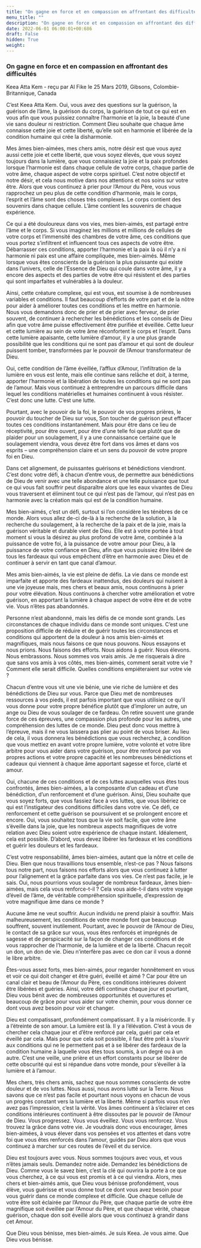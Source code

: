 ```yaml
---
title: "On gagne en force et en compassion en affrontant des difficultés"
menu_title: ""
description: "On gagne en force et en compassion en affrontant des difficultés"
date: 2022-06-01 06:00:01+00:686
draft: False
hidden: True
weight:
---
```

### On gagne en force et en compassion en affrontant des difficultés

Keea Atta Kem - reçu par Al Fike le 25 Mars 2019, Gibsons, Colombie-Britannique, Canada

C’est Keea Atta Kem. Oui, vous avez des questions sur la guérison, la guérison de l’âme, la guérison du corps, la guérison de tout ce qui est en vous afin que vous puissiez connaître l’harmonie et la joie, la beauté d’une vie sans douleur ni restriction. Comment Dieu souhaite que chaque âme connaisse cette joie et cette liberté, qu’elle soit en harmonie et libérée de la condition humaine qui crée la disharmonie.

Mes âmes bien-aimées, mes chers amis, notre désir est que vous ayez aussi cette joie et cette liberté, que vous soyez élevés, que vous soyez toujours dans la lumière, que vous connaissiez la joie et la paix profondes lorsque l’harmonie est dans chaque cellule de votre corps, chaque partie de votre âme, chaque aspect de votre corps spirituel. C’est notre objectif et notre désir, et cela nous motive dans nos attentions et nos soins sur votre être. Alors que vous continuez à prier pour l’Amour du Père, vous vous rapprochez un peu plus de cette condition d’harmonie, mais le corps, l’esprit et l’âme sont des choses très complexes. Le corps contient des souvenirs dans chaque cellule. L’âme contient les souvenirs de chaque expérience.

Ce qui a été douloureux dans vos vies, mes bien-aimés, est partagé entre l’âme et le corps. Si vous imaginez les millions et millions de cellules de votre corps et l’immensité des chambres de votre âme, ces conditions que vous portez s’infiltrent et influencent tous ces aspects de votre être. Débarrasser ces conditions, apporter l’harmonie et la paix là où il n’y a ni harmonie ni paix est une affaire compliquée, mes bien-aimés. Même lorsque vous êtes conscients de la guérison la plus puissante qui existe dans l’univers, celle de l’Essence de Dieu qui coule dans votre âme, il y a encore des aspects et des parties de votre être qui résistent et des parties qui sont imparfaites et vulnérables à la douleur.

Ainsi, cette créature complexe, qui est vous, est soumise à de nombreuses variables et conditions. Il faut beaucoup d’efforts de votre part et de la nôtre pour aider à améliorer toutes ces conditions et les mettre en harmonie. Nous vous demandons donc de prier et de prier avec ferveur, de prier souvent, de continuer à rechercher les bénédictions et les conseils de Dieu afin que votre âme puisse effectivement être purifiée et éveillée. Cette lueur et cette lumière au sein de votre âme réconfortent le corps et l’esprit. Dans cette lumière apaisante, cette lumière d’amour, il y a une plus grande possibilité que les conditions qui ne sont pas d’amour et qui sont de douleur puissent tomber, transformées par le pouvoir de l’Amour transformateur de Dieu.

Oui, cette condition de l’âme éveillée, l’afflux d’Amour, l’infiltration de la lumière en vous est lente, mais elle continue sans relâche et doit, à terme, apporter l’harmonie et la libération de toutes les conditions qui ne sont pas de l’amour. Mais vous continuez à entreprendre un parcours difficile dans lequel les conditions matérielles et humaines continuent à vous résister. C’est donc une lutte. C’est une lutte.

Pourtant, avec le pouvoir de la foi, le pouvoir de vos propres prières, le pouvoir du toucher de Dieu sur vous, Son toucher de guérison peut effacer toutes ces conditions instantanément. Mais pour être dans ce lieu de réceptivité, pour être ouvert, pour être d’une telle foi que plutôt que de plaider pour un soulagement, il y a une connaissance certaine que le soulagement viendra, vous devez être fort dans vos âmes et dans vos esprits – une compréhension claire et un sens du pouvoir de votre propre foi en Dieu.

Dans cet alignement, de puissantes guérisons et bénédictions viendront. C’est donc votre défi, à chacun d’entre vous, de permettre aux bénédictions de Dieu de venir avec une telle abondance et une telle puissance que tout ce qui vous fait souffrir peut disparaître alors que les eaux vivantes de Dieu vous traversent et éliminent tout ce qui n’est pas de l’amour, qui n’est pas en harmonie avec la création mais qui est de la condition humaine.

Mes bien-aimés, c’est un défi, surtout si l’on considère les ténèbres de ce monde. Alors vous allez de-ci de-là à la recherche de la solution, à la recherche du soulagement, à la recherche de la paix et de la joie, mais la guérison véritable et durable vient de Dieu. Elle est à votre portée à tout moment si vous la désirez au plus profond de votre âme, combinée à la puissance de votre foi, à la puissance de votre amour pour Dieu, à la puissance de votre confiance en Dieu, afin que vous puissiez être libéré de tous les fardeaux qui vous empêchent d’être en harmonie avec Dieu et de continuer à servir en tant que canal d’amour.

Mes amis bien-aimés, la vie est pleine de défis. La vie dans ce monde est imparfaite et apporte des fardeaux inattendus, des douleurs qui nuisent à une vie joyeuse mais, mes chers et beaux amis, nous continuons à prier pour votre élévation. Nous continuons à chercher votre amélioration et votre guérison, en apportant la lumière à chaque aspect de votre être et de votre vie. Vous n’êtes pas abandonnés.

Personne n’est abandonné, mais les défis de ce monde sont grands. Les circonstances de chaque individu dans ce monde sont uniques. C’est une proposition difficile de réduire et de guérir toutes les circonstances et conditions qui apportent de la douleur à nos amis bien-aimés et magnifiques, mais nous faisons ce que nous pouvons. Nous essayons et nous prions. Nous faisons des efforts. Nous aidons à guérir. Nous élevons. Nous embrassons. Nous sommes vos vrais amis. Je me risquerais à dire que sans vos amis à vos côtés, mes bien-aimés, comment serait votre vie ? Comment elle serait difficile. Quelles conditions empiéteraient sur votre vie ?

Chacun d’entre vous vit une vie bénie, une vie riche de lumière et des bénédictions de Dieu sur vous. Parce que Dieu met de nombreuses ressources à vos pieds, il est parfois important que vous utilisiez ce qu’il vous donne pour votre propre bénéfice plutôt que d’implorer un autre, un ange ou Dieu de vous soulager de ce fardeau. On retire souvent une grande force de ces épreuves, une compassion plus profonde pour les autres, une compréhension des luttes de ce monde. Dieu peut donc vous mettre à l’épreuve, mais il ne vous laissera pas plier au point de vous briser. Au lieu de cela, il vous donnera les bénédictions que vous recherchez, à condition que vous mettiez en avant votre propre lumière, votre volonté et votre libre arbitre pour vous aider dans votre guérison, pour être renforcé par vos propres actions et votre propre capacité et les nombreuses bénédictions et cadeaux qui viennent à chaque âme apportant sagesse et force, clarté et amour.

Oui, chacune de ces conditions et de ces luttes auxquelles vous êtes tous confrontés, âmes bien-aimées, a la composante d’un cadeau et d’une bénédiction, d’un renforcement et d’une guérison. Ainsi, Dieu souhaite que vous soyez forts, que vous fassiez face à vos luttes, que vous libériez ce qui est l’instigateur des conditions difficiles dans votre vie. Ce défi, ce renforcement et cette guérison se poursuivent et se prolongent encore et encore. Oui, vous souhaitez tous que la vie soit facile, que votre âme s’éveille dans la joie, que les nombreux aspects magnifiques de votre relation avec Dieu soient votre expérience de chaque instant. Idéalement, cela est possible. D’abord, vous devez libérer les fardeaux et les conditions et guérir les douleurs et les fardeaux.

C’est votre responsabilité, âmes bien-aimées, autant que la nôtre et celle de Dieu. Bien que nous travaillions tous ensemble, n’est-ce pas ? Nous faisons tous notre part, nous faisons nos efforts alors que vous continuez à lutter pour l’alignement et la grâce parfaite dans vos vies. Ce n’est pas facile, je le sais. Oui, nous pourrions vous soulager de nombreux fardeaux, âmes bien-aimées, mais cela vous renforce-t-il ? Cela vous aide-t-il dans votre voyage d’éveil de l’âme, de véritable compréhension spirituelle, d’expression de votre magnifique âme dans ce monde ?

Aucune âme ne veut souffrir. Aucun individu ne prend plaisir à souffrir. Mais malheureusement, les conditions de votre monde font que beaucoup souffrent, souvent inutilement. Pourtant, avec le pouvoir de l’Amour de Dieu, le contact de sa grâce sur vous, vous êtes renforcés et imprégnés de sagesse et de perspicacité sur la façon de changer ces conditions et de vous rapprocher de l’harmonie, de la lumière et de la liberté. Chacun reçoit un don, un don de vie. Dieu n’interfère pas avec ce don car il vous a donné le libre arbitre.

Êtes-vous assez forts, mes bien-aimés, pour regarder honnêtement en vous et voir ce qui doit changer et être guéri, éveillé et aimé ? Car pour être un canal clair et beau de l’Amour du Père, ces conditions intérieures doivent être libérées et guéries. Ainsi, votre défi continue chaque jour et pourtant, Dieu vous bénit avec de nombreuses opportunités et ouvertures et beaucoup de grâce pour vous aider sur votre chemin, pour vous donner ce dont vous avez besoin pour voir et changer.

Dieu est compatissant, profondément compatissant. Il y a la miséricorde. Il y a l’étreinte de son amour. La lumière est là. Il y a l’élévation. C’est à vous de chercher cela chaque jour et d’être renforcé par cela, guéri par cela et éveillé par cela. Mais pour que cela soit possible, il faut être prêt à s’ouvrir aux conditions qui ne le permettent pas et à se libérer des fardeaux de la condition humaine à laquelle vous êtes tous soumis, à un degré ou à un autre. C’est une veille, une prière et un effort constants pour se libérer de cette obscurité qui est si répandue dans votre monde, pour s’éveiller à la lumière et à l’amour.

Mes chers, très chers amis, sachez que nous sommes conscients de votre douleur et de vos luttes. Nous aussi, nous avons lutté sur la Terre. Nous savons que ce n’est pas facile et pourtant nous voyons en chacun de vous un progrès constant vers la lumière et la liberté. Même si parfois vous n’en avez pas l’impression, c’est la vérité. Vos âmes continuent à s’éclairer et ces conditions intérieures continuent à être dissoutes par le pouvoir de l’Amour de Dieu. Vous progressez. Vous vous éveillez. Vous vous renforcez. Vous trouvez la grâce dans votre vie. Je voudrais donc vous encourager, âmes bien-aimées, à vous élever dans vos pensées et vos attentes et dans votre foi que vous êtes renforcés dans l’amour, guidés par Dieu alors que vous continuez à marcher sur ces routes de l’éveil et du service.

Dieu est toujours avec vous. Nous sommes toujours avec vous, et vous n’êtes jamais seuls. Demandez notre aide. Demandez les bénédictions de Dieu. Comme vous le savez bien, c’est la clé qui ouvrira la porte à ce que vous cherchez, à ce qui vous est promis et à ce qui viendra. Alors, mes chers et bien-aimés amis, que Dieu vous bénisse profondément, vous élève, vous guérisse et vous donne tout ce dont vous avez besoin pour vous guérir dans ce monde complexe et difficile. Que chaque cellule de votre être soit éclairée par l’Amour du Père, que chaque partie de votre être magnifique soit éveillée par l’Amour du Père, et que chaque vérité, chaque guérison, chaque don soit éveillé alors que vous continuez à grandir dans cet Amour.

Que Dieu vous bénisse, mes bien-aimés. Je suis Keea. Je vous aime. Que Dieu vous bénisse.

